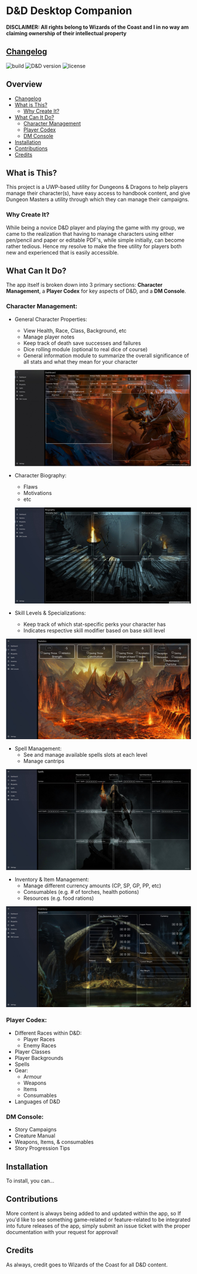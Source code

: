# D&D Desktop Companion
**DISCLAIMER: All rights belong to Wizards of the Coast and I in no way am claiming ownership of their intellectual property**
## [Changelog](./CHANGELOG.md)
![build](https://img.shields.io/badge/build-passing-brightgreen.svg)
![D&D version](https://img.shields.io/badge/D%26D%20desktop%20version-v1.0-blue.svg)
![license](https://img.shields.io/badge/license-MIT-green.svg)
## Overview
- [Changelog](#changelog)
- [What is This?](#what-is-this)
  * [Why Create It?](#why-create-it)
- [What Can It Do?](#what-can-it-do)
  * [Character Management](#character-management)
  * [Player Codex](#player-codex)
  * [DM Console](#dm-console)
- [Installation](#installation)
- [Contributions](#contributions)
- [Credits](#credits)
## What is This?
This project is a UWP-based utility for Dungeons & Dragons to help players manage their character(s), have easy access to handbook content, and give Dungeon Masters a utility through which they can manage their campaigns.
### Why Create It?
While being a novice D&D player and playing the game with my group, we came to the realization that having to manage characters using either pen/pencil and paper or editable PDF's, while simple initially, can become rather tedious. Hence my resolve to make the free utility for players both new and experienced that is easily accessible.
## What Can It Do?
The app itself is broken down into 3 primary sections: **Character Management**, a **Player Codex** for key aspects of D&D, and a **DM Console**.
### Character Management:
- General Character Properties:
  + View Health, Race, Class, Background, etc
  + Manage player notes
  + Keep track of death save successes and failures
  + Dice rolling module (optional to real dice of course)
  + General information module to summarize the overall significance of all stats and what they mean for your character
  
  ![dashboard](img/dashboard.JPG)
  
- Character Biography:
  + Flaws
  + Motivations
  + etc
  
  ![biography](img/biography.JPG)
  
- Skill Levels & Specializations:
  + Keep track of which stat-specific perks your character has
  + Indicates respective skill modifier based on base skill level

![stats](img/stats.JPG)

- Spell Management:
  + See and manage available spells slots at each level
  + Manage cantrips

![spells](img/spells.JPG)

- Inventory & Item Management:
  + Manage different currency amounts (CP, SP, GP, PP, etc)
  + Consumables (e.g. # of torches, health potions)
  + Resources (e.g. food rations)
 
![inventory](img/inventory.JPG)


### Player Codex:
- Different Races within D&D:
  + Player Races
  + Enemy Races
- Player Classes
- Player Backgrounds
- Spells
- Gear:
  + Armour
  + Weapons
  + Items
  + Consumables
- Languages of D&D
### DM Console:
- Story Campaigns
- Creature Manual
- Weapons, Items, & consumables
- Story Progression Tips
## Installation
To install, you can...
## Contributions
More content is always being added to and updated within the app, so If you'd like to see something game-related or feature-related to be integrated into future releases of the app, simply submit an issue ticket with the proper documentation with your request for approval!
## Credits
As always, credit goes to Wizards of the Coast for all D&D content.
